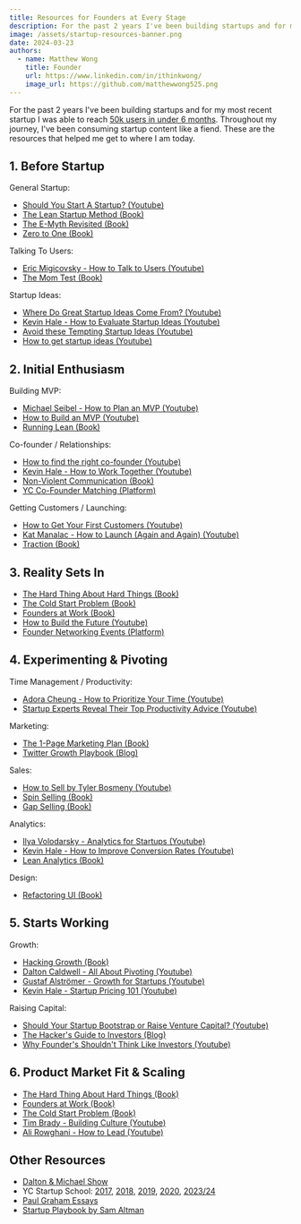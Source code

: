 ```yaml
---
title: Resources for Founders at Every Stage
description: For the past 2 years I've been building startups and for my most recent startup I was able to reach 50k users in under 6 months. These are the resources that helped me get to where I am today.
image: /assets/startup-resources-banner.png
date: 2024-03-23
authors:
  - name: Matthew Wong
    title: Founder
    url: https://www.linkedin.com/in/ithinkwong/
    image_url: https://github.com/matthewwong525.png
---
```


For the past 2 years I've been building startups and for my most recent startup I was able to reach [50k users in under 6 months](https://devtodollars.com/blog/how-i-reached-50k-users-with-flutter). Throughout my journey, I've been consuming startup content like a fiend. These are the resources that helped me get to where I am today.

## 1. Before Startup

General Startup:
- [Should You Start A Startup? (Youtube)](https://www.youtube.com/watch?v=BUE-icVYRFU)
- [The Lean Startup Method (Book)](https://www.goodreads.com/book/show/10127019-the-lean-startup?from_search=true&from_srp=true&qid=vF6n4N2fl2&rank=1)
- [The E-Myth Revisited (Book)](https://www.goodreads.com/book/show/81948.The_E_myth_Revisited)
- [Zero to One (Book)](https://www.goodreads.com/book/show/18050143-zero-to-one?from_search=true&from_srp=true&qid=SvWQkp2kmf&rank=1)

Talking To Users:
- [Eric Migicovsky - How to Talk to Users (Youtube)](https://www.youtube.com/watch?v=MT4Ig2uqjTc)
- [The Mom Test (Book)](https://www.goodreads.com/book/show/52283963-the-mom-test)

Startup Ideas:
- [Where Do Great Startup Ideas Come From? (Youtube)](https://www.youtube.com/watch?v=Jcuqq48CNj8)
- [Kevin Hale - How to Evaluate Startup Ideas (Youtube)](https://www.youtube.com/watch?v=DOtCl5PU8F0)
- [Avoid these Tempting Startup Ideas (Youtube)](https://www.youtube.com/watch?v=GMIawSAygO4&list=PLQ-uHSnFig5Nd98Sc9I-kkc0ZWe8peRMC&index=21)
- [How to get startup ideas (Youtube)](https://youtu.be/Th8JoIan4dg)
## 2. Initial Enthusiasm

Building MVP:
- [Michael Seibel - How to Plan an MVP (Youtube)](https://www.youtube.com/watch?v=1hHMwLxN6EM)
- [How to Build an MVP (Youtube)](https://youtu.be/QRZ_l7cVzzU)
- [Running Lean (Book)](https://www.goodreads.com/book/show/13078769-running-lean?from_search=true&from_srp=true&qid=Nazr2nTsrl&rank=1)

Co-founder / Relationships:
- [How to find the right co-founder (Youtube)](https://youtu.be/prKi3-rUPHc)
- [Kevin Hale - How to Work Together (Youtube)](https://www.youtube.com/watch?v=30a5yFBd7Fo)
- [Non-Violent Communication (Book)](https://www.goodreads.com/book/show/71730.Nonviolent_Communication)
- [YC Co-Founder Matching (Platform)](https://www.ycombinator.com/cofounder-matching)

Getting Customers / Launching:
- [How to Get Your First Customers (Youtube)](https://youtu.be/hyYCn_kAngI)
- [Kat Manalac - How to Launch (Again and Again) (Youtube)](https://www.youtube.com/watch?v=3xU050kMbHM)
- [Traction (Book)](https://www.goodreads.com/book/show/22091581-traction?from_search=true&from_srp=true&qid=z9IEMBqrwK&rank=1)
## 3. Reality Sets In
- [The Hard Thing About Hard Things (Book)](https://www.goodreads.com/book/show/18176747-the-hard-thing-about-hard-things?from_search=true&from_srp=true&qid=kvGh5oeCNF&rank=1)
- [The Cold Start Problem (Book)](https://www.goodreads.com/book/show/55338968-the-cold-start-problem?from_search=true&from_srp=true&qid=tSoZrG36g7&rank=1)
- [Founders at Work (Book)](https://www.goodreads.com/book/show/98233.Founders_at_Work?from_search=true&from_srp=true&qid=xrceojJGuy&rank=1)
- [How to Build the Future (Youtube)](https://www.youtube.com/playlist?list=PLQ-uHSnFig5MoTTcgd8EzenEADqGTQPpW)
- [Founder Networking Events (Platform)](https://www.meetup.com/find/?suggested=true&source=EVENTS&keywords=founders)
## 4. Experimenting & Pivoting

Time Management / Productivity:
- [Adora Cheung - How to Prioritize Your Time (Youtube)](https://www.youtube.com/watch?v=XcCmMOWuAF4)
- [Startup Experts Reveal Their Top Productivity Advice (Youtube)](https://www.youtube.com/watch?v=nF_YWdz6S0Y)

Marketing:
- [The 1-Page Marketing Plan (Book)](https://www.goodreads.com/book/show/41943000-the-1-page-marketing-plan)
- [Twitter Growth Playbook (Blog)](https://verbena-possum-b39.notion.site/Twitter-Growth-Playbook-8c57afecb6f741c4a0017f18760638ac)

Sales:
- [How to Sell by Tyler Bosmeny (Youtube)](https://www.youtube.com/watch?v=xZi4kTJG-LE)
- [Spin Selling (Book)](https://www.goodreads.com/book/show/833015.SPIN_Selling?from_search=true&from_srp=true&qid=yirUTjzAzl&rank=1)
- [Gap Selling (Book)](https://www.goodreads.com/book/show/42686460-gap-selling?from_search=true&from_srp=true&qid=SlUKYMnHmh&rank=1)

Analytics:
- [Ilya Volodarsky - Analytics for Startups (Youtube)](https://www.youtube.com/watch?v=LLerCc7MOQo)
- [Kevin Hale - How to Improve Conversion Rates (Youtube)](https://www.youtube.com/watch?v=PGqX9fpweyc)
- [Lean Analytics (Book)](https://www.goodreads.com/book/show/16033602-lean-analytics?from_search=true&from_srp=true&qid=4DJGGgqgo0&rank=1)

Design:
- [Refactoring UI (Book)](https://www.goodreads.com/book/show/43190966-refactoring-ui?from_search=true&from_srp=true&qid=FYoVzawzHs&rank=1)
## 5. Starts Working

Growth:
- [Hacking Growth (Book)](https://www.goodreads.com/book/show/31625067-hacking-growth)
- [Dalton Caldwell - All About Pivoting (Youtube)](https://www.youtube.com/watch?v=8pNxKX1SUGE)
- [Gustaf Alströmer - Growth for Startups (Youtube)](https://www.youtube.com/watch?v=6lY9CYIY4pQ)
- [Kevin Hale - Startup Pricing 101 (Youtube)](https://www.youtube.com/watch?v=jwXlo9gy_k4)

Raising Capital:
- [Should Your Startup Bootstrap or Raise Venture Capital? (Youtube)](https://www.youtube.com/watch?v=D81y-kh11oI)
- [The Hacker's Guide to Investors (Blog)](https://paulgraham.com/guidetoinvestors.html)
- [Why Founder's Shouldn't Think Like Investors (Youtube)](https://www.youtube.com/watch?v=SMi3JO-hsyY&t=1s)
## 6. Product Market Fit & Scaling
- [The Hard Thing About Hard Things (Book)](https://www.goodreads.com/book/show/18176747-the-hard-thing-about-hard-things?from_search=true&from_srp=true&qid=37qtpQMDXo&rank=1)
- [Founders at Work (Book)](https://www.goodreads.com/book/show/98233.Founders_at_Work?from_search=true&from_srp=true&qid=xrceojJGuy&rank=1)
- [The Cold Start Problem (Book)](https://www.goodreads.com/book/show/55338968-the-cold-start-problem?from_search=true&from_srp=true&qid=tSoZrG36g7&rank=1)
- [Tim Brady - Building Culture (Youtube)](https://www.youtube.com/watch?v=qnNHW6TYv5I&list=PLQ-uHSnFig5OMuEYI4rnNz08BIHxhxdHG&index=13)
- [Ali Rowghani - How to Lead (Youtube)](https://www.youtube.com/watch?v=7HDO1p3VdYg&list=PLQ-uHSnFig5OMuEYI4rnNz08BIHxhxdHG&index=22)

## Other Resources
- [Dalton & Michael Show](https://www.youtube.com/playlist?list=PLQ-uHSnFig5Nd98Sc9I-kkc0ZWe8peRMC)
- YC Startup School: [2017](https://www.youtube.com/playlist?list=PLQ-uHSnFig5MiLRb-l6yiCBGyqfVyVf17), [2018](https://www.youtube.com/playlist?list=PLQ-uHSnFig5NVnJ_cLWM7dLuMQRDeekoX), [2019](https://www.youtube.com/playlist?list=PLQ-uHSnFig5OMuEYI4rnNz08BIHxhxdHG), [2020](https://www.youtube.com/playlist?list=PLQ-uHSnFig5PjfCy7mE77XMGhgky9HV3o), [2023/24](https://www.youtube.com/playlist?list=PLQ-uHSnFig5M9fW16o2l35jrfdsxGknNB)
- [Paul Graham Essays](https://paulgraham.com/articles.html)
- [Startup Playbook by Sam Altman](https://playbook.samaltman.com/)